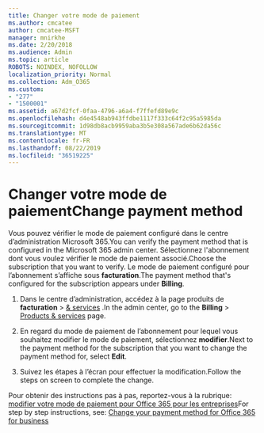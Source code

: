 ```yaml
---
title: Changer votre mode de paiement
ms.author: cmcatee
author: cmcatee-MSFT
manager: mnirkhe
ms.date: 2/20/2018
ms.audience: Admin
ms.topic: article
ROBOTS: NOINDEX, NOFOLLOW
localization_priority: Normal
ms.collection: Adm_O365
ms.custom:
- "277"
- "1500001"
ms.assetid: a67d2fcf-0faa-4796-a6a4-f7ffefd89e9c
ms.openlocfilehash: d4e4548ab943ffdbe1117f333c64f2c95a5985da
ms.sourcegitcommit: 1d98db8acb9959aba3b5e308a567ade6b62da56c
ms.translationtype: MT
ms.contentlocale: fr-FR
ms.lasthandoff: 08/22/2019
ms.locfileid: "36519225"
---
```

# <a name="change-payment-method"></a><span data-ttu-id="d869b-102">Changer votre mode de paiement</span><span class="sxs-lookup"><span data-stu-id="d869b-102">Change payment method</span></span>

<span data-ttu-id="d869b-103">Vous pouvez vérifier le mode de paiement configuré dans le centre d’administration Microsoft 365.</span><span class="sxs-lookup"><span data-stu-id="d869b-103">You can verify the payment method that is configured in the Microsoft 365 admin center.</span></span> <span data-ttu-id="d869b-104">Sélectionnez l'abonnement dont vous voulez vérifier le mode de paiement associé.</span><span class="sxs-lookup"><span data-stu-id="d869b-104">Choose the subscription that you want to verify.</span></span> <span data-ttu-id="d869b-105">Le mode de paiement configuré pour l’abonnement s’affiche sous **facturation**.</span><span class="sxs-lookup"><span data-stu-id="d869b-105">The payment method that's configured for the subscription appears under **Billing**.</span></span> 
  
1. <span data-ttu-id="d869b-106">Dans le centre d’administration, accédez à la page produits de **facturation** \> [& services](https://go.microsoft.com/fwlink/p/?linkid=842054) .</span><span class="sxs-lookup"><span data-stu-id="d869b-106">In the admin center, go to the **Billing** \> [Products & services](https://go.microsoft.com/fwlink/p/?linkid=842054) page.</span></span>

2. <span data-ttu-id="d869b-107">En regard du mode de paiement de l’abonnement pour lequel vous souhaitez modifier le mode de paiement, sélectionnez **modifier**.</span><span class="sxs-lookup"><span data-stu-id="d869b-107">Next to the payment method for the subscription that you want to change the payment method for, select **Edit**.</span></span>

3. <span data-ttu-id="d869b-108">Suivez les étapes à l’écran pour effectuer la modification.</span><span class="sxs-lookup"><span data-stu-id="d869b-108">Follow the steps on screen to complete the change.</span></span>

<span data-ttu-id="d869b-109">Pour obtenir des instructions pas à pas, reportez-vous à la rubrique: [modifier votre mode de paiement pour Office 365 pour les entreprises](https://docs.microsoft.com/office365/admin/subscriptions-and-billing/change-payment-method)</span><span class="sxs-lookup"><span data-stu-id="d869b-109">For step by step instructions, see: [Change your payment method for Office 365 for business](https://docs.microsoft.com/office365/admin/subscriptions-and-billing/change-payment-method)</span></span>